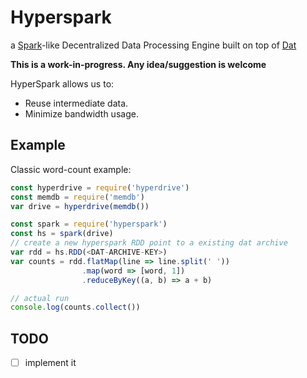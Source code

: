 # Hyperspark

a [Spark](https://spark.apache.org/)-like Decentralized Data Processing Engine built on top of [Dat](dat-data.com)

**This is a work-in-progress. Any idea/suggestion is welcome**

HyperSpark allows us to:

* Reuse intermediate data.
* Minimize bandwidth usage.

## Example

Classic word-count example:

```js
const hyperdrive = require('hyperdrive')
const memdb = require('memdb')
var drive = hyperdrive(memdb())

const spark = require('hyperspark')
const hs = spark(drive)
// create a new hyperspark RDD point to a existing dat archive
var rdd = hs.RDD(<DAT-ARCHIVE-KEY>)
var counts = rdd.flatMap(line => line.split(' '))
                .map(word => [word, 1])
                .reduceByKey((a, b) => a + b)

// actual run
console.log(counts.collect())
```

## TODO

* [  ] implement it

